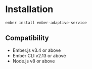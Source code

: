 # Installation

```
ember install ember-adaptive-service
```

## Compatibility

* Ember.js v3.4 or above
* Ember CLI v2.13 or above
* Node.js v8 or above
